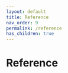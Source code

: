 ```yaml
---
layout: default
title: Reference
nav_order: 9
permalink: /reference
has_children: true
---
```


# Reference
